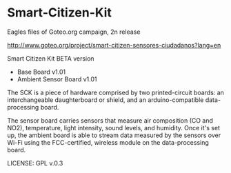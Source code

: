 Smart-Citizen-Kit
=================

Eagles files of Goteo.org campaign, 2n release

[http://www.goteo.org/project/smart-citizen-sensores-ciudadanos?lang=en
](http://www.goteo.org/project/smart-citizen-sensores-ciudadanos?lang=en)

Smart Citizen Kit BETA version
- Base Board v1.01
- Ambient Sensor Board v1.01

The SCK is a piece of hardware comprised by two printed-circuit boards: an interchangeable daughterboard or shield, and an arduino-compatible data-processing board.

The sensor board carries sensors that measure air composition (CO and NO2), temperature, light intensity, sound levels, and humidity. Once it's set up, the ambient board is able to stream data measured by the sensors over Wi-Fi using the FCC-certified, wireless module on the data-processing board.

LICENSE: GPL v.0.3
